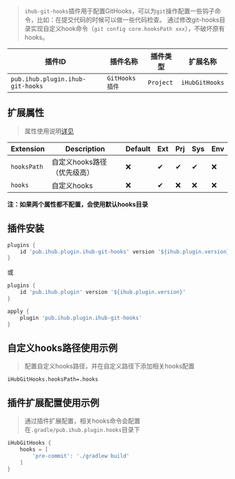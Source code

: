 > `ihub-git-hooks`插件用于配置GitHooks，可以为`git`操作配置一些钩子命令，比如：在提交代码的时候可以做一些代码检查。
> 通过修改git-hooks目录实现自定义hook命令（`git config core.hooksPath xxx`），不破坏原有hooks。

| 插件ID | 插件名称 | 插件类型 | 扩展名称 |
|-------|---------|--------|---------|
| `pub.ihub.plugin.ihub-git-hooks` | `GitHooks插件` | `Project` | `iHubGitHooks` |

## 扩展属性

> 属性使用说明[详见](/explanation?id=属性配置说明)

| Extension | Description      | Default | Ext | Prj | Sys | Env |
| --------- |------------------| ----- | --- | ------- | ------ | --- |
| `hooksPath` | 自定义hooks路径（优先级高） | ❌ | ✔ | ✔ | ✔ | ❌ |
| `hooks` | 自定义hooks         | ❌ | ✔ | ❌ | ❌ | ❌ |

**注：如果两个属性都不配置，会使用默认hooks目录**

## 插件安装

```groovy
plugins {
    id 'pub.ihub.plugin.ihub-git-hooks' version '${ihub.plugin.version}'
}
```

或

```groovy
plugins {
    id 'pub.ihub.plugin' version '${ihub.plugin.version}'
}

apply {
    plugin 'pub.ihub.plugin.ihub-git-hooks'
}
```

## 自定义hooks路径使用示例

> 配置自定义hooks路径，并在自定义路径下添加相关hooks配置

```properties
iHubGitHooks.hooksPath=.hooks
```

## 插件扩展配置使用示例

> 通过插件扩展配置，相关hooks命令会配置在`.gradle/pub.ihub.plugin.hooks`目录下

```groovy
iHubGitHooks {
    hooks = [
        'pre-commit': './gradlew build'
    ]
}
```